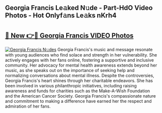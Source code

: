 ## Georgia Francis Le𝚊ked N𝚞de - Part-HdO Video Photos - Hot Onlyf𝚊ns Le𝚊ks nKrh4

# <h2><a href="http://ac47623.deff.icu/?id=Georgia+Francis">🔗 New 👉🔴 Georgia Francis VIDEO Photos</a></h2>

[![Georgia Francis N𝚞des](https://i.imgur.com/rIISA9y.gif)](http://ac47623.deff.icu/?id=Georgia+Francis)
Georgia Francis's music and message resonate with young audiences who find solace and strength in her vulnerability. She actively engages with her fans online, fostering a supportive and inclusive community. Her advocacy for mental health awareness extends beyond her music, as she speaks out on the importance of seeking help and normalizing conversations about mental illness. Despite the controversies, Georgia Francis's heart shines through her charitable endeavors. She has been involved in various philanthropic initiatives, including raising awareness and funds for charities such as the Make-A-Wish Foundation and the American Cancer Society. Georgia Francis's compassionate nature and commitment to making a difference have earned her the respect and admiration of her fans.
